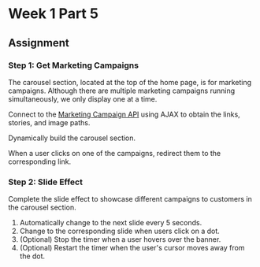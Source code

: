 # Week 1 Part 5

## Assignment

### Step 1: Get Marketing Campaigns

The carousel section, located at the top of the home page, is for marketing campaigns. Although there are multiple marketing campaigns running simultaneously, we only display one at a time.

Connect to the [Marketing Campaign API](https://github.com/AppWorks-School-Materials/API-Doc/tree/master/Stylish#marketing-campaigns-api) using AJAX to obtain the links, stories, and image paths.

Dynamically build the carousel section.

When a user clicks on one of the campaigns, redirect them to the corresponding link.

### Step 2: Slide Effect

Complete the slide effect to showcase different campaigns to customers in the carousel section.

1. Automatically change to the next slide every 5 seconds.
2. Change to the corresponding slide when users click on a dot.
3. (Optional) Stop the timer when a user hovers over the banner.
4. (Optional) Restart the timer when the user's cursor moves away from the dot.

<!---
### Step 1: Dive into JavaScript modules

- [JavaScript modules MDN](https://developer.mozilla.org/en-US/docs/Web/JavaScript/Guide/Modules)

### Step 2: Create reusable modules

Write a reusable header and footer modules.
-->
